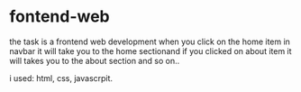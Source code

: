 # fontend-web
the task is a frontend web development when you click on the home item in navbar 
it will take you to the home sectionand if you clicked on about item it will 
takes you to the about section and so on..

i used: html, css, javascrpit.
